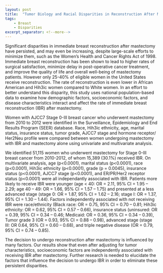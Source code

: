 ```yaml
---
layout: post
title:  "Tumor Biology and Racial Disparities in Reconstruction After Mastectomy: A SEER Database Analysis"
tags:
    - Breast
    - Disparities
excerpt_separator: <!--more-->
---
```


Significant disparities in immediate breast reconstruction after mastectomy have persisted, and may even be increasing, despite large-scale efforts to minimize them, such as the Women’s Health and Cancer Rights Act of 1998. Immediate breast reconstruction has been shown to lead to higher rates of surgical satisfaction, minimize delay in post-operative cancer treatment, and improve the quality of life and overall well-being of mastectomy patients. However only 25-40% of eligible women in the United States receive reconstruction. The rate of reconstruction is even lower in African American and Hih3ic women compared to White women. In an effort to better understand this disparity, this study uses national population-based data to examine how demographic factors, socioeconomic factors, and disease characteristics interact and affect the rate of immediate breast reconstruction (IBR) after mastectomy.
<!--more-->

Women with AJCC7 Stage 0-III breast cancer who underwent mastectomy from 2010 to 2012 were identified in the Surveillance, Epidemiology and End Results Program (SEER) database. Race, Hih3ic ethnicity, age, marital status, insurance status, tumor grade, AJCC7 stage and hormone receptor/ Her2Neu profile were compared between women undergoing mastectomy with IBR and mastectomy alone using univariate and multivariate analysis.

We identified 51,115 women who underwent mastectomy for Stage 0-III breast cancer from 2010-2012, of whom 15,389 (30.1%) received IBR. On multivariate analysis, age (p<0.0001), marital status (p<0.0001), race (p<0.0001), Hih3ic ethnicity (p<0.0001), grade (p = 0.0045), insurance status (p<0.0001), AJCC7 stage (p<0.0001), and ER/PR/Her2 receptor status (p<0.0001) were all independantly associated with IBR. Patients more likely to receive IBR were younger (age < 40: OR = 2.11, 95% CI = 1.95 – 2.29; age 40 – 49: OR = 1.66, 95% CI = 1.57 – 1.75) and presented at a less advanced stage (stage 0: OR = 1.87, 95% CI = 1.62 – 2.16; stage I: OR = 1.37, 95% CI = 1.30 – 1.44). Factors independently associated with not receiving IBR were race/ethnicity (Black race: OR = 0.75, 95% CI = 0.70 – 0.81; Hih3ic ethnicity: OR = 0.62, 95% CI = 0.57 – 0.66), insurance status (uninsured: OR = 0.39, 95% CI = 0.34 – 0.46; Medicaid: OR = 0.36, 95% CI = 0.34 – 0.39), Tumor grade 3 (OR = 0.93, 95% CI = 0.88 – 0.98), advanced stage (stage III: OR 0.64, 95% CI = 0.60 – 0.68), and triple negative disease (OR = 0.79, 95% CI = 0.74 – 0.85).

The decision to undergo reconstruction after mastectomy is influenced by many factors. Our results show that even after adjusting for tumor characteristics, socioeconomic factors are independently associated with receiving IBR after mastectomy. Further research is needed to elucidate the factors that influence the decision to undergo IBR in order to eliminate these persistent disparities.
